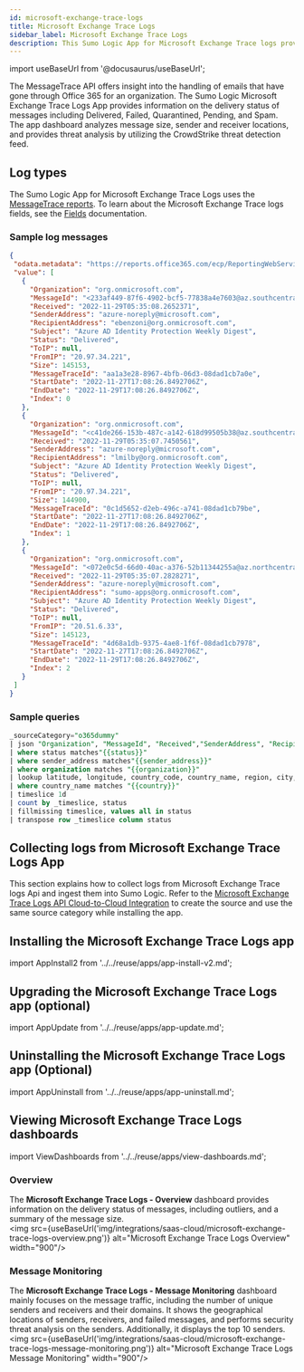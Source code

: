 ```yaml
---
id: microsoft-exchange-trace-logs
title: Microsoft Exchange Trace Logs
sidebar_label: Microsoft Exchange Trace Logs
description: This Sumo Logic App for Microsoft Exchange Trace logs provides visibility into Delivered, Failed, Quarantined, Pending, and Spam messages.
---
```


import useBaseUrl from '@docusaurus/useBaseUrl';


The MessageTrace API offers insight into the handling of emails that have gone through Office 365 for an organization. The Sumo Logic Microsoft Exchange Trace Logs App provides information on the delivery status of messages including Delivered, Failed, Quarantined, Pending, and Spam. The app dashboard analyzes message size, sender and receiver locations, and provides threat analysis by utilizing the CrowdStrike threat detection feed.

## Log types

The Sumo Logic App for Microsoft Exchange Trace Logs uses the [MessageTrace reports](https://learn.microsoft.com/en-us/previous-versions/office/developer/o365-enterprise-developers/jj984335(v=office.15)). To learn about the Microsoft Exchange Trace logs fields, see the [Fields](https://learn.microsoft.com/en-us/previous-versions/office/developer/o365-enterprise-developers/jj984335(v=office.15)#fields) documentation.

### Sample log messages

```json
{
 "odata.metadata": "https://reports.office365.com/ecp/ReportingWebService/Reporting.svc/$metadata#MessageTrace",
 "value": [
   {
     "Organization": "org.onmicrosoft.com",
     "MessageId": "<233af449-87f6-4902-bcf5-77838a4e7603@az.southcentralus.unknown.microsoft.com>",
     "Received": "2022-11-29T05:35:08.2652371",
     "SenderAddress": "azure-noreply@microsoft.com",
     "RecipientAddress": "ebenzoni@org.onmicrosoft.com",
     "Subject": "Azure AD Identity Protection Weekly Digest",
     "Status": "Delivered",
     "ToIP": null,
     "FromIP": "20.97.34.221",
     "Size": 145153,
     "MessageTraceId": "aa1a3e28-8967-4bfb-06d3-08dad1cb7a0e",
     "StartDate": "2022-11-27T17:08:26.8492706Z",
     "EndDate": "2022-11-29T17:08:26.8492706Z",
     "Index": 0
   },
   {
     "Organization": "org.onmicrosoft.com",
     "MessageId": "<c41de266-153b-487c-a142-618d99505b38@az.southcentralus.unknown.microsoft.com>",
     "Received": "2022-11-29T05:35:07.7450561",
     "SenderAddress": "azure-noreply@microsoft.com",
     "RecipientAddress": "lmilby@org.onmicrosoft.com",
     "Subject": "Azure AD Identity Protection Weekly Digest",
     "Status": "Delivered",
     "ToIP": null,
     "FromIP": "20.97.34.221",
     "Size": 144900,
     "MessageTraceId": "0c1d5652-d2eb-496c-a741-08dad1cb79be",
     "StartDate": "2022-11-27T17:08:26.8492706Z",
     "EndDate": "2022-11-29T17:08:26.8492706Z",
     "Index": 1
   },
   {
     "Organization": "org.onmicrosoft.com",
     "MessageId": "<072e0c5d-66d0-40ac-a376-52b11344255a@az.northcentralus.unknown.microsoft.com>",
     "Received": "2022-11-29T05:35:07.2828271",
     "SenderAddress": "azure-noreply@microsoft.com",
     "RecipientAddress": "sumo-apps@org.onmicrosoft.com",
     "Subject": "Azure AD Identity Protection Weekly Digest",
     "Status": "Delivered",
     "ToIP": null,
     "FromIP": "20.51.6.33",
     "Size": 145123,
     "MessageTraceId": "4d68a1db-9375-4ae8-1f6f-08dad1cb7978",
     "StartDate": "2022-11-27T17:08:26.8492706Z",
     "EndDate": "2022-11-29T17:08:26.8492706Z",
     "Index": 2
   }
 ]
}
```

### Sample queries

```sql title="Message Delivery Status"
_sourceCategory="o365dummy"
| json "Organization", "MessageId", "Received","SenderAddress", "RecipientAddress", "Subject", "Status", "ToIP", "FromIP", "Size", "MessageTraceId", "StartDate", "EndDate", "Index" as organization, message_id, received, sender_address, recipient_address, subject, status, toIP, fromIP, size, message_traceId, start_date, end_Date, index nodrop
| where status matches"{{status}}"
| where sender_address matches"{{sender_address}}"
| where organization matches "{{organization}}"
| lookup latitude, longitude, country_code, country_name, region, city, postal_code from geo://location on ip = fromIP
| where country_name matches "{{country}}"
| timeslice 1d
| count by _timeslice, status
| fillmissing timeslice, values all in status
| transpose row _timeslice column status
```

## Collecting logs from Microsoft Exchange Trace Logs App

This section explains how to collect logs from Microsoft Exchange Trace logs Api and ingest them into Sumo Logic. Refer to the [Microsoft Exchange Trace Logs API Cloud-to-Cloud Integration](/docs/send-data/hosted-collectors/cloud-to-cloud-integration-framework/microsoft-exchange-trace-logs) to create the source and use the same source category while installing the app.

## Installing the Microsoft Exchange Trace Logs app

import AppInstall2 from '../../reuse/apps/app-install-v2.md';

<AppInstall2/>

## Upgrading the Microsoft Exchange Trace Logs app (optional)

import AppUpdate from '../../reuse/apps/app-update.md';

<AppUpdate/>

## Uninstalling the Microsoft Exchange Trace Logs app (Optional)

import AppUninstall from '../../reuse/apps/app-uninstall.md';

<AppUninstall/>

## Viewing Microsoft Exchange Trace Logs dashboards

import ViewDashboards from '../../reuse/apps/view-dashboards.md';

<ViewDashboards/>

### Overview

The **Microsoft Exchange Trace Logs - Overview** dashboard provides information on the delivery status of messages, including outliers, and a summary of the message size. <br/><img src={useBaseUrl('img/integrations/saas-cloud/microsoft-exchange-trace-logs-overview.png')} alt="Microsoft Exchange Trace Logs Overview" width="900"/>


### Message Monitoring

The **Microsoft Exchange Trace Logs - Message Monitoring** dashboard mainly focuses on the message traffic, including the number of unique senders and receivers and their domains. It shows the geographical locations of senders, receivers, and failed messages, and performs security threat analysis on the senders. Additionally, it displays the top 10 senders.<br/><img src={useBaseUrl('img/integrations/saas-cloud/microsoft-exchange-trace-logs-message-monitoring.png')} alt="Microsoft Exchange Trace Logs Message Monitoring" width="900"/>

